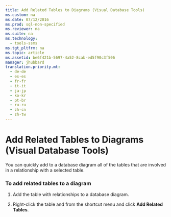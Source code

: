 ```yaml
---
title: Add Related Tables to Diagrams (Visual Database Tools)
ms.custom: na
ms.date: 07/12/2016
ms.prod: sql-non-specified
ms.reviewer: na
ms.suite: na
ms.technology: 
  - tools-ssms
ms.tgt_pltfrm: na
ms.topic: article
ms.assetid: be6f421b-5697-4a52-8cab-ed5f90c3f506
manager: jhubbard
translation.priority.mt: 
  - de-de
  - es-es
  - fr-fr
  - it-it
  - ja-jp
  - ko-kr
  - pt-br
  - ru-ru
  - zh-cn
  - zh-tw
---
```

# Add Related Tables to Diagrams (Visual Database Tools)
You can quickly add to a database diagram all of the tables that are involved in a relationship with a selected table.  
  
### To add related tables to a diagram  
  
1.  Add the table with relationships to a database diagram.  
  
2.  Right\-click the table and from the shortcut menu and click **Add Related Tables**.  
  
